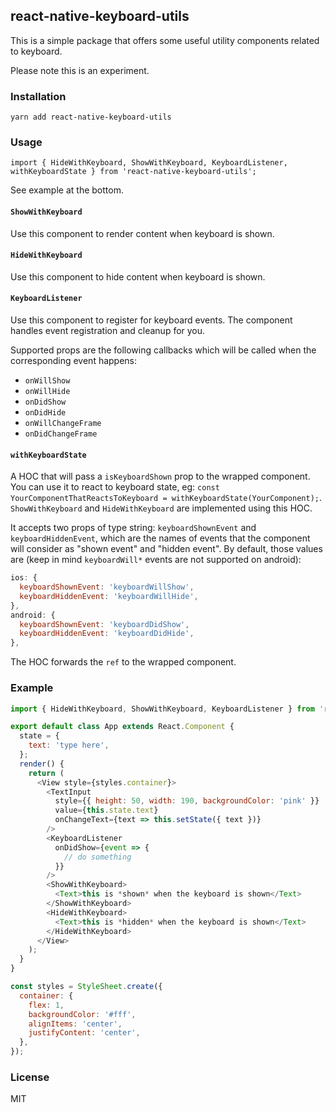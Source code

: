 ## react-native-keyboard-utils

This is a simple package that offers some useful utility components related to keyboard.

Please note this is an experiment.

### Installation

`yarn add react-native-keyboard-utils`

### Usage

`import { HideWithKeyboard, ShowWithKeyboard, KeyboardListener, withKeyboardState } from 'react-native-keyboard-utils';`

See example at the bottom.

#### `ShowWithKeyboard`

Use this component to render content when keyboard is shown.

#### `HideWithKeyboard`

Use this component to hide content when keyboard is shown.

#### `KeyboardListener`

Use this component to register for keyboard events. The component handles event registration and cleanup for you.

Supported props are the following callbacks which will be called when the corresponding event happens:

- `onWillShow`
- `onWillHide`
- `onDidShow`
- `onDidHide`
- `onWillChangeFrame`
- `onDidChangeFrame`

#### `withKeyboardState`

A HOC that will pass a `isKeyboardShown` prop to the wrapped component. You can use it to react to keyboard state, eg: `const YourComponentThatReactsToKeyboard = withKeyboardState(YourComponent);`. `ShowWithKeyboard` and `HideWithKeyboard` are implemented using this HOC.

It accepts two props of type string: `keyboardShownEvent` and `keyboardHiddenEvent`, which are the names of events that the component will consider as "shown event" and "hidden event". By default, those values are (keep in mind `keyboardWill*` events are not supported on android):

```js
ios: {
  keyboardShownEvent: 'keyboardWillShow',
  keyboardHiddenEvent: 'keyboardWillHide',
},
android: {
  keyboardShownEvent: 'keyboardDidShow',
  keyboardHiddenEvent: 'keyboardDidHide',
},
```

The HOC forwards the `ref` to the wrapped component.

### Example

```js
import { HideWithKeyboard, ShowWithKeyboard, KeyboardListener } from 'react-native-keyboard-utils';

export default class App extends React.Component {
  state = {
    text: 'type here',
  };
  render() {
    return (
      <View style={styles.container}>
        <TextInput
          style={{ height: 50, width: 190, backgroundColor: 'pink' }}
          value={this.state.text}
          onChangeText={text => this.setState({ text })}
        />
        <KeyboardListener
          onDidShow={event => {
            // do something
          }}
        />
        <ShowWithKeyboard>
          <Text>this is *shown* when the keyboard is shown</Text>
        </ShowWithKeyboard>
        <HideWithKeyboard>
          <Text>this is *hidden* when the keyboard is shown</Text>
        </HideWithKeyboard>
      </View>
    );
  }
}

const styles = StyleSheet.create({
  container: {
    flex: 1,
    backgroundColor: '#fff',
    alignItems: 'center',
    justifyContent: 'center',
  },
});
```

### License

MIT
